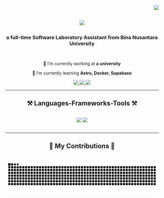 <img align="right" src="https://visitor-badge.laobi.icu/badge?page_id=jekigates.jekigates" />

<h1 align="center">
    <img src="https://readme-typing-svg.herokuapp.com/?font=Righteous&size=35&center=true&vCenter=true&width=500&height=70&duration=4000&lines=Hi+There!+👋;+I'm+Jeki+Gates!;" />
</h1>

<h3 align="center">a full-time Software Laboratory Assistant from Bina Nusantara University</h3>

<br/>

<div align="center">
 
 🔭 I’m currently working at **a university**
 
 🌱 I’m currently learning **Astro, Docker, Supabase**

 </div>
 
<div align="center"> 
  <a href="mailto:jekigates2004@gmail.com">
    <img src="https://img.shields.io/badge/Gmail-333333?style=for-the-badge&logo=gmail&logoColor=red" />
  </a>
  <a href="https://www.linkedin.com/in/jeki-gates/" target="_blank">
    <img src="https://img.shields.io/badge/LinkedIn-0077B5?style=for-the-badge&logo=linkedin&logoColor=white" target="_blank" />
  </a>
  <a href="https://jekigates.com/" target="_blank">
     <img src="https://img.shields.io/badge/Portfolio-FF5722?style=for-the-badge&logo=todoist&logoColor=white" target="_blank" /> <!-- sqlite, safari, google-chrome are other good icon options -->
  </a>
</div>

 <hr/>
 
<h2 align="center">⚒️ Languages-Frameworks-Tools ⚒️</h2>
<br/>
<div align="center">
    <img src="https://skillicons.dev/icons?i=react,bootstrap,eclipse,html,css,vscode,github,figma,tailwind,git" />
    <img src="https://skillicons.dev/icons?i=php,javascript,typescript,laravel,firebase,java,nextjs,mysql,docker,typescript,go,python" /><br>
</div>

<br/>
<hr/>

<div align="center">
  <h2>🐍 My Contributions 🐍</h2>
  <br>
  <img alt="snake eating my contributions" src="https://raw.githubusercontent.com/jekigates/jekigates/output/github-contribution-grid-snake.svg" />
  
  <br/><br/><br/>
</div>
